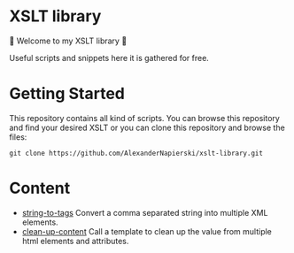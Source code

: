 # XSLT library

🎉 Welcome to my XSLT library 🎉

Useful scripts and snippets here it is gathered for free.

# Getting Started

This repository contains all kind of scripts.
You can browse this repository and find your desired XSLT or you can clone this repository and browse the files:

`git clone https://github.com/AlexanderNapierski/xslt-library.git`

# Content

* [string-to-tags](assets/string-to-tags) Convert a comma separated string into multiple XML elements.
* [clean-up-content](assets/clean-up-content) Call a template to clean up the value from multiple html elements and attributes.
